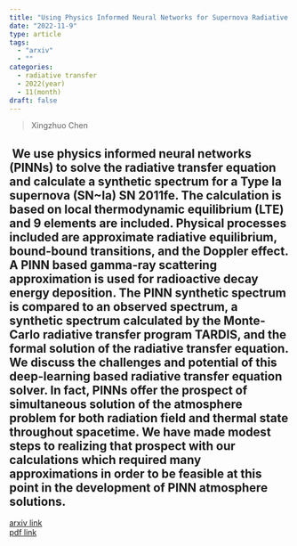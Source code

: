 ```yaml
---
title: "Using Physics Informed Neural Networks for Supernova Radiative Transfer Simulation"
date: "2022-11-9"
type: article
tags:
  - "arxiv"
  - ""
categories:
  - radiative transfer
  - 2022(year)
  - 11(month)
draft: false
---
```


> Xingzhuo Chen

 We use physics informed neural networks (PINNs) to solve the radiative transfer equation and calculate a synthetic spectrum for a Type Ia supernova (SN~Ia) SN 2011fe. The calculation is based on local thermodynamic equilibrium (LTE) and 9 elements are included. Physical processes included are approximate radiative equilibrium, bound-bound transitions, and the Doppler effect. A PINN based gamma-ray scattering approximation is used for radioactive decay energy deposition. The PINN synthetic spectrum is compared to an observed spectrum, a synthetic spectrum calculated by the Monte-Carlo radiative transfer program TARDIS, and the formal solution of the radiative transfer equation. We discuss the challenges and potential of this deep-learning based radiative transfer equation solver. In fact, PINNs offer the prospect of simultaneous solution of the atmosphere problem for both radiation field and thermal state throughout spacetime. We have made modest steps to realizing that prospect with our calculations which required many approximations in order to be feasible at this point in the development of PINN atmosphere solutions.
---

[arxiv link](https://arxiv.org/abs/2211.05219)  
[pdf link](https://arxiv.org/pdf/2211.05219)